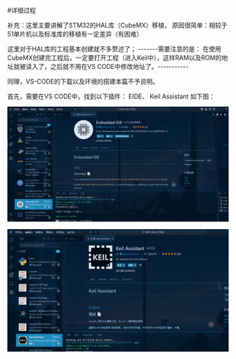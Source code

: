 #详细过程

补充：这里主要讲解了STM32的HAL库（CubeMX）移植，
原因很简单：相较于51单片机以及标准库的移植有一定差异（有困难）

这里对于HAL库的工程基本创建就不多赘述了；
-------需要注意的是：   在使用CubeMX创建完工程后，一定要打开工程（进入Keil中），这样RAM以及ROM的地址就被读入了，之后就不用在VS CODE中修改地址了。-----------


同理，VS-CODE的下载以及环境的搭建本篇不予说明。

首先，需要在VS CODE中，找到以下插件：   EIDE、   Keil Assistant    如下图：

![image](https://github.com/Lidure/MDK-VS-CODE/blob/main/Screenshots/1.png)

![image](https://github.com/Lidure/MDK-VS-CODE/blob/main/Screenshots/2.png)

